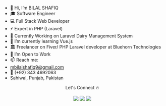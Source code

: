 - 👋 Hi, I’m BILAL SHAFIQ
- 🎓 Software Engineer
- 💻 Full Stack Web Developer
- ⚡ Expert in PHP (Laravel)
- 👀 Currently Working on Laravel Dairy Management System
- 🌱 I’m currently learning Vue.js
- 🏛 Freelancer on Fiver/ PHP Laravel developer at Bluehorn Technologies
- 💞️ I’m Open to Work
- 📫 Reach me: 
- mbilalshafiq9@gmail.com
- 📱 (+92) 343 4692063
- Sahiwal, Punjab, Pakistan

<p align="center" dir="auto"> Let's Connect <g-emoji class="g-emoji" alias="fire" fallback-src="https://github.githubassets.com/images/icons/emoji/unicode/1f525.png">🔥</g-emoji>
<br> <br>
  <a href="https://www.linkedin.com/in/bilal-shafique-28b1b2192/" rel="nofollow">
<img src="https://camo.githubusercontent.com/414e25b20d4063739d9cfe32c9acbaaca88ffd76022390e8c08a50be1d9f6cc0/68747470733a2f2f696d672e736869656c64732e696f2f62616467652f4c696e6b6564696e2d3030373742353f7374796c653d666f722d7468652d6261646765266c6f676f3d4c696e6b6564696e266c6f676f436f6c6f723d666666666666" data-canonical-src="https://img.shields.io/badge/Linkedin-0077B5?style=for-the-badge&amp;logo=Linkedin&amp;logoColor=ffffff" style="max-width: 100%;"></a>
<a href="mailto:mbilalshafiq9@gmail.com">
<img src="https://camo.githubusercontent.com/86dc8363bc09288c93d5afe62944c92c4dfa5ca87dee8e4888a98cd324d654dd/68747470733a2f2f696d672e736869656c64732e696f2f62616467652f476d61696c2d4434343633383f7374796c653d666f722d7468652d6261646765266c6f676f3d676d61696c266c6f676f436f6c6f723d666666666666" data-canonical-src="https://img.shields.io/badge/Gmail-D44638?style=for-the-badge&amp;logo=gmail&amp;logoColor=ffffff" style="max-width: 100%;"></a>
<a href="https://wa.me/923434692063?text=%23Github" rel="nofollow">
<img src="https://camo.githubusercontent.com/94fcf88389ab9d5b4c3dcf298e336b97e82f9b21bae16f45f07cff77541547fb/68747470733a2f2f696d672e736869656c64732e696f2f62616467652f436861742d3235443336363f7374796c653d666f722d7468652d6261646765266c6f676f3d5768617473417070266c6f676f436f6c6f723d666666666666" data-canonical-src="https://img.shields.io/badge/Chat-25D366?style=for-the-badge&amp;logo=WhatsApp&amp;logoColor=ffffff" style="max-width: 100%;"></a>
  </p>

